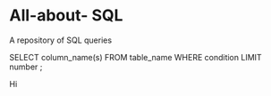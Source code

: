 # All-about- SQL
A repository of SQL queries

SELECT column_name(s)
FROM table_name
WHERE condition
LIMIT number ;

Hi
